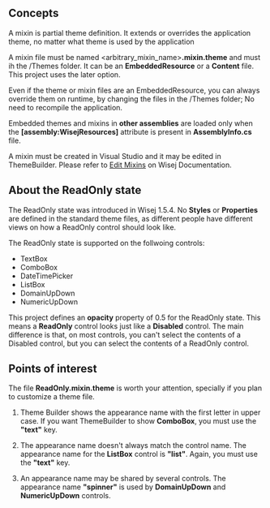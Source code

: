 ## Concepts

A mixin is partial theme definition. It extends or overrides the application theme, no matter what theme is used by the application

A mixin file must be named <arbitrary_mixin_name>__.mixin.theme__ and must ih the /Themes folder. It can be an __EmbeddedResource__ or a __Content__ file. This project uses the later option.

Even if the theme or mixin files are an EmbeddedResource, you can always override them on runtime, by changing the files in the /Themes folder; No need to recompile the application.

Embedded themes and mixins in __other assemblies__ are loaded only when the __[assembly:WisejResources]__ attribute is present in __AssemblyInfo.cs__ file.

A mixin must be created in Visual Studio and it may be edited in ThemeBuilder. Please refer to [Edit Mixins](https://wisej.com/docs/html/EditMixins.htm) on Wisej Documentation.

## About the ReadOnly state

The ReadOnly state was introduced in Wisej 1.5.4. No __Styles__ or __Properties__ are defined in the standard theme files, as different people have different views on how a ReadOnly control should look like.

The ReadOnly state is supported on the follwoing controls:
* TextBox
* ComboBox
* DateTimePicker
* ListBox
* DomainUpDown
* NumericUpDown

This project defines an __opacity__ property of 0.5 for the ReadOnly state. This means a __ReadOnly__ control looks just like a __Disabled__ control.
The main difference is that, on most controls, you can't select the contents of a Disabled control, but you can select the contents of a ReadOnly control.

## Points of interest

The file __ReadOnly.mixin.theme__ is worth your attention, specially if you plan to customize a theme file.

1) Theme Builder shows the appearance name with the first letter in upper case. If you want ThemeBuilder to show __ComboBox__, you must use the __"text"__ key.

2) The appearance name doesn't always match the control name. The appearance name for the __ListBox__ control is __"list"__. Again, you must use the __"text"__ key.

3) An appearance name may be shared by several controls. The appearance name __"spinner"__ is used by __DomainUpDown__ and __NumericUpDown__ controls.

